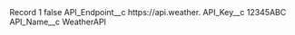 <?xml version="1.0" encoding="UTF-8"?>
<CustomMetadata xmlns="http://soap.sforce.com/2006/04/metadata" xmlns:xsi="http://www.w3.org/2001/XMLSchema-instance" xmlns:xsd="http://www.w3.org/2001/XMLSchema">
    <label>Record 1</label>
    <protected>false</protected>
    <values>
        <field>API_Endpoint__c</field>
        <value xsi:type="xsd:string">https://api.weather.</value>
    </values>
    <values>
        <field>API_Key__c</field>
        <value xsi:type="xsd:string">12345ABC</value>
    </values>
    <values>
        <field>API_Name__c</field>
        <value xsi:type="xsd:string">WeatherAPI</value>
    </values>
</CustomMetadata>
